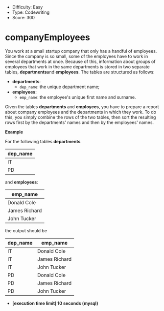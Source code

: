 - Difficulty: Easy
- Type: Codewriting
- Score: 300

# companyEmployees

You work at a small startup company that only has a handful of employees. Since the company is so small, some of the employees have to work in several departments at once. Because of this, information about groups of employees that work in the same departments is stored in two separate tables, **departments**and **employees**. The tables are structured as follows:

- **departments**:
  - `dep_name`: the unique department name;
- **employees:**
  - `emp_name`: the employee's unique first name and surname.

Given the tables **departments** and **employees**, you have to prepare a report about company employees and the departments in which they work. To do this, you simply combine the rows of the two tables, then sort the resulting rows first by the departments' names and then by the employees' names.

**Example**

For the following tables **departments**

| dep_name |
| -------- |
| IT       |
| PD       |

and **employees**:

| emp_name      |
| ------------- |
| Donald Cole   |
| James Richard |
| John Tucker   |

the output should be

| dep_name | emp_name      |
| -------- | ------------- |
| IT       | Donald Cole   |
| IT       | James Richard |
| IT       | John Tucker   |
| PD       | Donald Cole   |
| PD       | James Richard |
| PD       | John Tucker   |

- **[execution time limit] 10 seconds (mysql)**